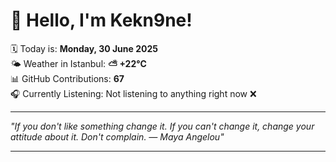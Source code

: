 # 👋 Hello, I'm Kekn9ne!

🗓️ Today is: **Monday, 30 June 2025**  
🌤️ Weather in Istanbul: **⛅️  +22°C**  
📊 GitHub Contributions: **67**  
🎧 Currently Listening: Not listening to anything right now ❌

---

_"If you don't like something change it. If you can't change it, change your attitude about it. Don't complain. — *Maya Angelou*"_

---
